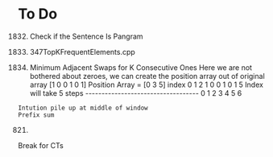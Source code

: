 # To Do

1832. Check if the Sentence Is Pangram
1833. 347TopKFrequentElements.cpp
      
      
1703. Minimum Adjacent Swaps for K Consecutive Ones
      Here we are not bothered about zeroes, we can create the position array out
      of original array
      [1 0 0 1 0 1]
      Position Array = [0 3 5]
                  index 0 1 2
    1 0 0 1 0 1   5 Index will take 5 steps
    -----------------------------------
    0 1 2 3 4 5 6

    Intution pile up at middle of window
    Prefix sum
821.
Break for CTs
